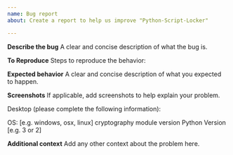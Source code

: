 ```yaml
---
name: Bug report
about: Create a report to help us improve "Python-Script-Locker"

---
```


**Describe the bug**
A clear and concise description of what the bug is.

**To Reproduce**
Steps to reproduce the behavior:

**Expected behavior**
A clear and concise description of what you expected to happen.

**Screenshots**
If applicable, add screenshots to help explain your problem.

Desktop (please complete the following information):

OS: [e.g. windows, osx, linux]
cryptography module version
Python Version [e.g. 3 or 2]

**Additional context**
Add any other context about the problem here.
